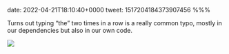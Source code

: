 date: 2022-04-21T18:10:40+0000
tweet: 1517204184373907456
%%%

Turns out typing “the” two times in a row is a really common typo, mostly in our dependencies but also in our own code.

![](FQ4xKZOXMAErjUT.jpg)
